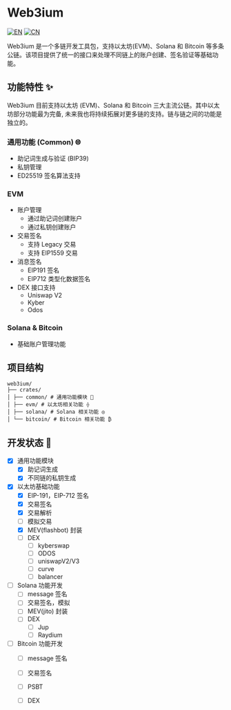 # Web3ium
[![EN](https://img.shields.io/badge/language-EN-blue.svg)](README.md) [![CN](https://img.shields.io/badge/语言-中文-red.svg)](README_ZH.md)


Web3ium 是一个多链开发工具包，支持以太坊(EVM)、Solana 和 Bitcoin 等多条公链。该项目提供了统一的接口来处理不同链上的账户创建、签名验证等基础功能。

## 功能特性 ✨ 
Web3ium 目前支持以太坊 (EVM)、Solana 和 Bitcoin 三大主流公链。其中以太坊部分功能最为完备, 未来我也将持续拓展对更多链的支持。链与链之间的功能是独立的。

### 通用功能 (Common) 🌐
- 助记词生成与验证 (BIP39)
- 私钥管理
- ED25519 签名算法支持

### EVM
- 账户管理
  - 通过助记词创建账户
  - 通过私钥创建账户
- 交易签名
  - 支持 Legacy 交易
  - 支持 EIP1559 交易
- 消息签名
  - EIP191 签名
  - EIP712 类型化数据签名
- DEX 接口支持
  - Uniswap V2
  - Kyber
  - Odos

### Solana & Bitcoin
- 基础账户管理功能

## 项目结构
```
web3ium/
├── crates/
│ ├── common/ # 通用功能模块 🧩
│ ├── evm/ # 以太坊相关功能 ⟠
│ ├── solana/ # Solana 相关功能 ◎
│ └── bitcoin/ # Bitcoin 相关功能 ₿
```

## 开发状态 🚧

- [x] 通用功能模块
    - [x] 助记词生成
    - [x] 不同链的私钥生成
- [x] 以太坊基础功能
    - [x] EIP-191，EIP-712 签名
    - [x] 交易签名
    - [x] 交易解析
    - [ ] 模拟交易
    - [x] MEV(flashbot) 封装
    - [ ] DEX
        - [ ] kyberswap
        - [ ] ODOS
        - [ ] uniswapV2/V3
        - [ ] curve
        - [ ] balancer
- [ ] Solana 功能开发
    - [ ] message 签名
    - [ ] 交易签名，模拟
    - [ ] MEV(jito) 封装
    - [ ] DEX
        - [ ] Jup
        - [ ] Raydium
- [ ] Bitcoin 功能开发
    - [ ] message 签名
    - [ ] 交易签名
    - [ ] PSBT
    - [ ] DEX

